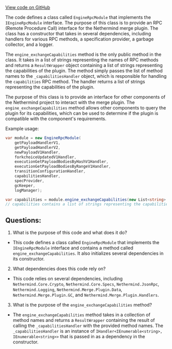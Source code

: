 [View code on GitHub](https://github.com/nethermindeth/nethermind/Nethermind.Merge.Plugin/EngineRpcModule.cs)

The code defines a class called `EngineRpcModule` that implements the `IEngineRpcModule` interface. The purpose of this class is to provide an RPC (Remote Procedure Call) interface for the Nethermind merge plugin. The class has a constructor that takes in several dependencies, including handlers for various RPC methods, a specification provider, a garbage collector, and a logger.

The `engine_exchangeCapabilities` method is the only public method in the class. It takes in a list of strings representing the names of RPC methods and returns a `ResultWrapper` object containing a list of strings representing the capabilities of the plugin. The method simply passes the list of method names to the `_capabilitiesHandler` object, which is responsible for handling the `capabilities` RPC method. The handler returns a list of strings representing the capabilities of the plugin.

The purpose of this class is to provide an interface for other components of the Nethermind project to interact with the merge plugin. The `engine_exchangeCapabilities` method allows other components to query the plugin for its capabilities, which can be used to determine if the plugin is compatible with the component's requirements.

Example usage:

```csharp
var module = new EngineRpcModule(
    getPayloadHandlerV1,
    getPayloadHandlerV2,
    newPayloadV1Handler,
    forkchoiceUpdatedV1Handler,
    executionGetPayloadBodiesByHashV1Handler,
    executionGetPayloadBodiesByRangeV1Handler,
    transitionConfigurationHandler,
    capabilitiesHandler,
    specProvider,
    gcKeeper,
    logManager);

var capabilities = module.engine_exchangeCapabilities(new List<string> { "getPayload", "newPayload" });
// capabilities contains a list of strings representing the capabilities of the merge plugin
```
## Questions: 
 1. What is the purpose of this code and what does it do?
- This code defines a class called `EngineRpcModule` that implements the `IEngineRpcModule` interface and contains a method called `engine_exchangeCapabilities`. It also initializes several dependencies in its constructor.

2. What dependencies does this code rely on?
- This code relies on several dependencies, including `Nethermind.Core.Crypto`, `Nethermind.Core.Specs`, `Nethermind.JsonRpc`, `Nethermind.Logging`, `Nethermind.Merge.Plugin.Data`, `Nethermind.Merge.Plugin.GC`, and `Nethermind.Merge.Plugin.Handlers`.

3. What is the purpose of the `engine_exchangeCapabilities` method?
- The `engine_exchangeCapabilities` method takes in a collection of method names and returns a `ResultWrapper` containing the result of calling the `_capabilitiesHandler` with the provided method names. The `_capabilitiesHandler` is an instance of `IHandler<IEnumerable<string>, IEnumerable<string>>` that is passed in as a dependency in the constructor.